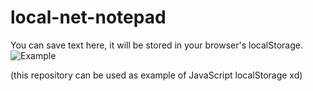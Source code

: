 # local-net-notepad
You can save text here, it will be stored in your browser's localStorage.
![Example](https://cdn.discordapp.com/attachments/462369157170724867/977232546154823680/ezgif-5-40eb03d599.gif)

(this repository can be used as example of JavaScript localStorage xd)
